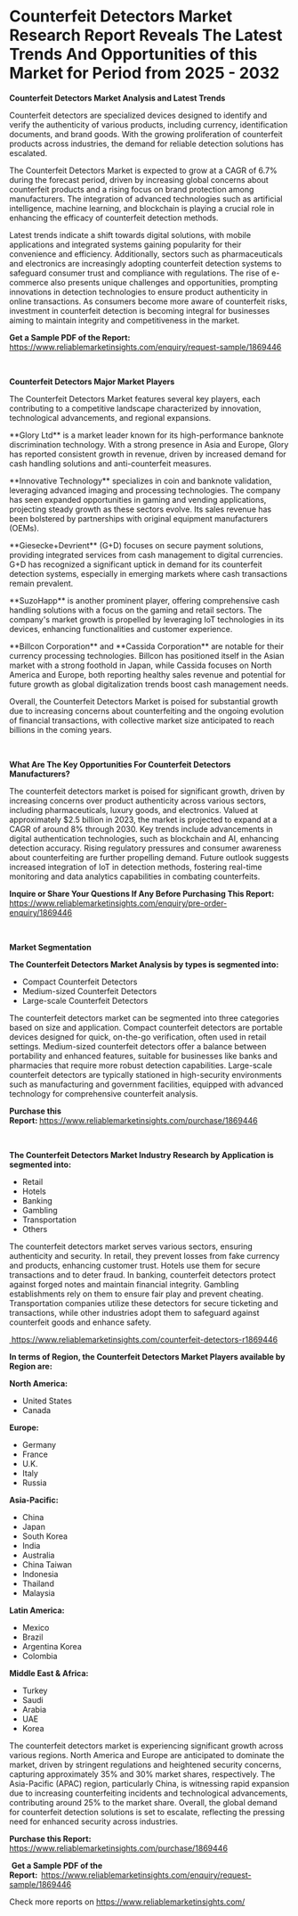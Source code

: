 <p><h1>Counterfeit Detectors Market Research Report Reveals The Latest Trends And Opportunities of this Market for Period from 2025 - 2032</h1></p><p><strong>Counterfeit Detectors Market Analysis and Latest Trends</strong></p>
<p><p>Counterfeit detectors are specialized devices designed to identify and verify the authenticity of various products, including currency, identification documents, and brand goods. With the growing proliferation of counterfeit products across industries, the demand for reliable detection solutions has escalated. </p><p>The Counterfeit Detectors Market is expected to grow at a CAGR of 6.7% during the forecast period, driven by increasing global concerns about counterfeit products and a rising focus on brand protection among manufacturers. The integration of advanced technologies such as artificial intelligence, machine learning, and blockchain is playing a crucial role in enhancing the efficacy of counterfeit detection methods. </p><p>Latest trends indicate a shift towards digital solutions, with mobile applications and integrated systems gaining popularity for their convenience and efficiency. Additionally, sectors such as pharmaceuticals and electronics are increasingly adopting counterfeit detection systems to safeguard consumer trust and compliance with regulations. The rise of e-commerce also presents unique challenges and opportunities, prompting innovations in detection technologies to ensure product authenticity in online transactions. As consumers become more aware of counterfeit risks, investment in counterfeit detection is becoming integral for businesses aiming to maintain integrity and competitiveness in the market.</p></p>
<p><strong>Get a Sample PDF of the Report:&nbsp;</strong> <a href="https://www.reliablemarketinsights.com/enquiry/request-sample/1869446?utm_campaign=2449&utm_medium=2&utm_source=Github&utm_content=ia&utm_term=16022025&utm_id=counterfeit-detectors">https://www.reliablemarketinsights.com/enquiry/request-sample/1869446</a></p>
<p>&nbsp;</p>
<p><strong>Counterfeit Detectors Major Market Players</strong></p>
<p><p>The Counterfeit Detectors Market features several key players, each contributing to a competitive landscape characterized by innovation, technological advancements, and regional expansions.</p><p>**Glory Ltd** is a market leader known for its high-performance banknote discrimination technology. With a strong presence in Asia and Europe, Glory has reported consistent growth in revenue, driven by increased demand for cash handling solutions and anti-counterfeit measures.</p><p>**Innovative Technology** specializes in coin and banknote validation, leveraging advanced imaging and processing technologies. The company has seen expanded opportunities in gaming and vending applications, projecting steady growth as these sectors evolve. Its sales revenue has been bolstered by partnerships with original equipment manufacturers (OEMs).</p><p>**Giesecke+Devrient** (G+D) focuses on secure payment solutions, providing integrated services from cash management to digital currencies. G+D has recognized a significant uptick in demand for its counterfeit detection systems, especially in emerging markets where cash transactions remain prevalent.</p><p>**SuzoHapp** is another prominent player, offering comprehensive cash handling solutions with a focus on the gaming and retail sectors. The company's market growth is propelled by leveraging IoT technologies in its devices, enhancing functionalities and customer experience.</p><p>**Billcon Corporation** and **Cassida Corporation** are notable for their currency processing technologies. Billcon has positioned itself in the Asian market with a strong foothold in Japan, while Cassida focuses on North America and Europe, both reporting healthy sales revenue and potential for future growth as global digitalization trends boost cash management needs.</p><p>Overall, the Counterfeit Detectors Market is poised for substantial growth due to increasing concerns about counterfeiting and the ongoing evolution of financial transactions, with collective market size anticipated to reach billions in the coming years.</p></p>
<p>&nbsp;</p>
<p><strong>What Are The Key Opportunities For Counterfeit Detectors Manufacturers?</strong></p>
<p><p>The counterfeit detectors market is poised for significant growth, driven by increasing concerns over product authenticity across various sectors, including pharmaceuticals, luxury goods, and electronics. Valued at approximately $2.5 billion in 2023, the market is projected to expand at a CAGR of around 8% through 2030. Key trends include advancements in digital authentication technologies, such as blockchain and AI, enhancing detection accuracy. Rising regulatory pressures and consumer awareness about counterfeiting are further propelling demand. Future outlook suggests increased integration of IoT in detection methods, fostering real-time monitoring and data analytics capabilities in combating counterfeits.</p></p>
<p><strong>Inquire or Share Your Questions If Any Before Purchasing This Report:</strong> <a href="https://www.reliablemarketinsights.com/enquiry/pre-order-enquiry/1869446?utm_campaign=2449&utm_medium=2&utm_source=Github&utm_content=ia&utm_term=16022025&utm_id=counterfeit-detectors">https://www.reliablemarketinsights.com/enquiry/pre-order-enquiry/1869446</a></p>
<p>&nbsp;</p>
<p><strong>Market Segmentation</strong></p>
<p><strong>The Counterfeit Detectors Market Analysis by types is segmented into:</strong></p>
<p><ul><li>Compact Counterfeit Detectors</li><li>Medium-sized Counterfeit Detectors</li><li>Large-scale Counterfeit Detectors</li></ul></p>
<p><p>The counterfeit detectors market can be segmented into three categories based on size and application. Compact counterfeit detectors are portable devices designed for quick, on-the-go verification, often used in retail settings. Medium-sized counterfeit detectors offer a balance between portability and enhanced features, suitable for businesses like banks and pharmacies that require more robust detection capabilities. Large-scale counterfeit detectors are typically stationed in high-security environments such as manufacturing and government facilities, equipped with advanced technology for comprehensive counterfeit analysis.</p></p>
<p><strong>Purchase this Report:&nbsp;</strong><a href="https://www.reliablemarketinsights.com/purchase/1869446?utm_campaign=2449&utm_medium=2&utm_source=Github&utm_content=ia&utm_term=16022025&utm_id=counterfeit-detectors">https://www.reliablemarketinsights.com/purchase/1869446</a></p>
<p>&nbsp;</p>
<p><strong>The Counterfeit Detectors Market Industry Research by Application is segmented into:</strong></p>
<p><ul><li>Retail</li><li>Hotels</li><li>Banking</li><li>Gambling</li><li>Transportation</li><li>Others</li></ul></p>
<p><p>The counterfeit detectors market serves various sectors, ensuring authenticity and security. In retail, they prevent losses from fake currency and products, enhancing customer trust. Hotels use them for secure transactions and to deter fraud. In banking, counterfeit detectors protect against forged notes and maintain financial integrity. Gambling establishments rely on them to ensure fair play and prevent cheating. Transportation companies utilize these detectors for secure ticketing and transactions, while other industries adopt them to safeguard against counterfeit goods and enhance safety.</p></p>
<p><a href="https://www.reliablemarketinsights.com/counterfeit-detectors-r1869446?utm_campaign=2449&utm_medium=2&utm_source=Github&utm_content=ia&utm_term=16022025&utm_id=counterfeit-detectors">&nbsp;https://www.reliablemarketinsights.com/counterfeit-detectors-r1869446</a></p>
<p><strong>In terms of Region, the Counterfeit Detectors Market Players available by Region are:</strong></p>
<p>
    <p> <strong> North America: </strong>
        <ul>
            <li>United States</li>
            <li>Canada</li>
        </ul>
        </p> 
    <p> <strong> Europe: </strong>
        <ul>
            <li>Germany</li>
            <li>France</li>
            <li>U.K.</li>
            <li>Italy</li>
            <li>Russia</li>
        </ul>
        </p> 
    <p> <strong> Asia-Pacific: </strong>
        <ul>
            <li>China</li>
            <li>Japan</li>
            <li>South Korea</li>
            <li>India</li>
            <li>Australia</li>
            <li>China Taiwan</li>
            <li>Indonesia</li>
            <li>Thailand</li>
            <li>Malaysia</li>
        </ul>
        </p> 
    <p> <strong> Latin America: </strong>
        <ul>
            <li>Mexico</li>
            <li>Brazil</li>
            <li>Argentina Korea</li>
            <li>Colombia</li>
        </ul>
        </p> 
    <p> <strong> Middle East & Africa: </strong>
        <ul>
            <li>Turkey</li>
            <li>Saudi</li>
            <li>Arabia</li>
            <li>UAE</li>
            <li>Korea</li>
        </ul>
    </p>
    </p>
<p><p>The counterfeit detectors market is experiencing significant growth across various regions. North America and Europe are anticipated to dominate the market, driven by stringent regulations and heightened security concerns, capturing approximately 35% and 30% market shares, respectively. The Asia-Pacific (APAC) region, particularly China, is witnessing rapid expansion due to increasing counterfeiting incidents and technological advancements, contributing around 25% to the market share. Overall, the global demand for counterfeit detection solutions is set to escalate, reflecting the pressing need for enhanced security across industries.</p></p>
<p><strong>Purchase this Report: </strong><a href="https://www.reliablemarketinsights.com/purchase/1869446?utm_campaign=2449&utm_medium=2&utm_source=Github&utm_content=ia&utm_term=16022025&utm_id=counterfeit-detectors">https://www.reliablemarketinsights.com/purchase/1869446</a></p>
<p>&nbsp;<strong>Get a Sample PDF of the Report:&nbsp;&nbsp;</strong><a href="https://www.reliablemarketinsights.com/enquiry/request-sample/1869446?utm_campaign=2449&utm_medium=2&utm_source=Github&utm_content=ia&utm_term=16022025&utm_id=counterfeit-detectors">https://www.reliablemarketinsights.com/enquiry/request-sample/1869446</a></p>
<p><strong></strong></p>
<p>Check more reports on <a href="https://www.reliablemarketinsights.com/?utm_campaign=2449&utm_medium=2&utm_source=Github&utm_content=ia&utm_term=16022025&utm_id=counterfeit-detectors">https://www.reliablemarketinsights.com/</a></p>